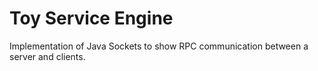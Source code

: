 # Toy Service Engine
Implementation of Java Sockets to show RPC communication between a server and 
clients.

